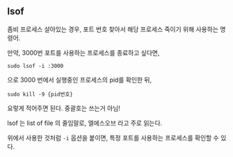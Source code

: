 ## lsof

좀비 프로세스 살아있는 경우, 포트 번호 찾아서 해당 프로세스 죽이기 위해 사용하는 명령어. 

만약, 3000번 포트를 사용하는 프로세스를 종료하고 싶다면, 

```shell
sudo lsof -i :3000
```

으로 3000 번에서 실행중인 프로세스의 pid를 확인한 뒤, 

```shell
sudo kill -9 {pid번호}
```

요렇게 적어주면 된다. 중괄호는 쓰는거 아님! 

lsof 는 list of file 의 줄임말로, 엘에스오브 라고 주로 읽는다. 

위에서 사용한 것처럼 `-i` 옵션을 붙이면, 특정 포트를 사용하는 프로세스를 확인할 수 있다.